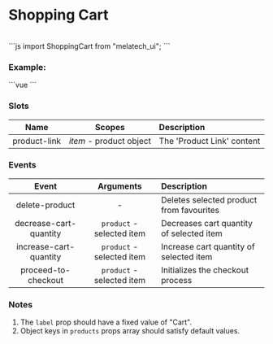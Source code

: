 # Shopping Cart
<br>

<code-group>
<code-block title="Imports">
```js
import ShoppingCart from "melatech_ui";
```
</code-block>
</code-group>

### Example:

<Demo>
<code-group>
<code-block title="Component">
```vue
<shopping-cart
    :products="data"
    label="Cart"
    @proceed-to-checkout="proceedToCheckout"
    @increase-cart-quantity="increaseCartQuantity"
    @decrease-cart-quantity="decreaseCartQuantity"
    @delete-product="deleteProductFromCart"
>
    <!--item link slot-->
    <template v-slot:product-link="{ item }">
      <a :href="item.link" class="melatech-ui-product-title">
      {{ item.title }}
      </a>
    </template>
</shopping-cart>
```
</code-block>
</code-group>
</Demo>



### Slots

| Name                 | Scopes                   | Description                                      |
| :---------------------: |:---------------------------:| :----------------------------------------------- |
| product-link      | *item* - product object   |  The 'Product Link' content       |

### Events

| Event                 | Arguments                   | Description                                      |
| :---------------------: |:---------------------------:| :----------------------------------------------- |
| delete-product     | -   |  Deletes selected product from favourites        |
| decrease-cart-quantity        | `product` - selected item   |  Decreases cart quantity of selected item   |
| increase-cart-quantity        | `product` - selected item   |  Increase cart quantity of selected item  |
| proceed-to-checkout      | `product` - selected item   |  Initializes the checkout process   |


### Notes
1. The `label` prop should have a fixed value of "Cart".
2. Object keys in `products` props array should satisfy default values.


